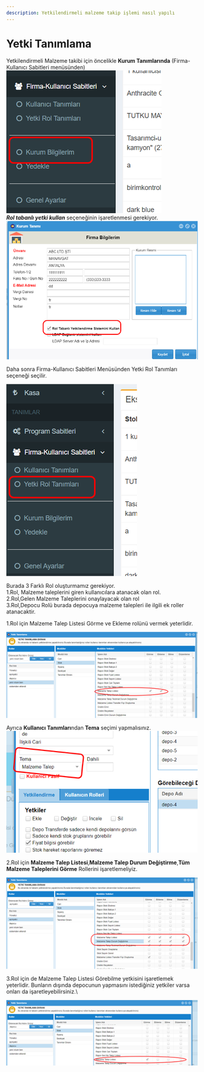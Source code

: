 ```yaml
---
description: Yetkilendirmeli malzeme takip işlemi nasıl yapılı
---
```


# Yetki Tanımlama

Yetkilendirmeli Malzeme takibi için öncelikle **Kurum Tanımlarında** (Firma-Kullanıcı Sabitleri menüsünden)\
![](<../../.gitbook/assets/image (86).png>)\
_**Rol tabanlı yetki kullan**_ seçeneğinin işaretlenmesi gerekiyor. \
![](<../../.gitbook/assets/image (34) (1).png>)

Daha sonra Firma-Kullanıcı Sabitleri Menüsünden Yetki Rol Tanımları seçeneği seçilir.&#x20;

![](<../../.gitbook/assets/image (91).png>)

Burada 3 Farklı Rol oluşturmamız gerekiyor. \
1.Rol, Malzeme taleplerini giren kullanıcılara atanacak olan rol.\
2.Rol,Gelen Malzeme Taleplerini onaylayacak olan rol \
3.Rol,Depocu Rolü burada depocuya malzeme talepleri ile ilgili ek roller atanacaktir.

1.Rol için Malzeme Talep Listesi Görme ve Ekleme rolünü vermek yeterlidir.&#x20;

![](<../../.gitbook/assets/image (83).png>)

Ayrıca **Kullanıcı Tanımları**ndan **Tema** seçimi yapmalısınız.\
![](<../../.gitbook/assets/image (34).png>)



2.Rol için **Malzeme Talep Listesi**,**Malzeme Talep Durum Değiştirme**,**Tüm Malzeme Taleplerini Görme** Rollerini işaretlemeliyiz.

![](<../../.gitbook/assets/image (9).png>)

3.Rol için de Malzeme Talep Listesi Görebilme yetkisini işaretlemek yeterlidir. Bunların dışında depocunun yapmasını istediğiniz yetkiler varsa onları da işaretleyebilirsiniz.\


![](<../../.gitbook/assets/image (89).png>)
